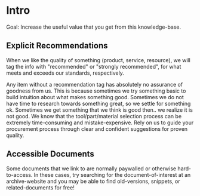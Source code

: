# Intro

Goal: Increase the useful value that you get from this knowledge-base.

## Explicit Recommendations

When we like the quality of something (product, service, resource), we will tag the info with "recommended" or "strongly recommended", for what meets and exceeds our standards, respectively.

Any item without a recommendation tag has absolutely no assurance of goodness from us. This is because sometimes we try something basic to build intuition about what makes something good. Sometimes we do not have time to research towards something great, so we settle for something ok. Sometimes we get something that we think is good then.. we realize it is not good. We know that the tool/part/material selection process can be extremely time-consuming and mistake-expensive. Rely on us to guide your procurement process through clear and confident suggestions for proven quality.

## Accessible Documents

Some documents that we link to are normally paywalled or otherwise hard-to-access. In these cases, try searching for the document-of-interest at an archive-website and you may be able to find old-versions, snippets, or related-documents for free!




